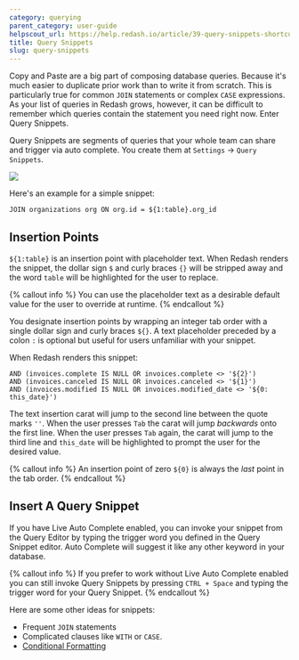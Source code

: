 ```yaml
---
category: querying
parent_category: user-guide
helpscout_url: https://help.redash.io/article/39-query-snippets-shortcuts
title: Query Snippets
slug: query-snippets
---
```


Copy and Paste are a big part of composing database queries. Because it's much easier to duplicate prior work than to write it from scratch. This is particularly true for common `JOIN` statements or complex `CASE` expressions. As your list of queries in Redash grows, however, it can be difficult to remember which queries contain the statement you need right now. Enter Query Snippets.

Query Snippets are segments of queries that your whole team can share and trigger via auto complete. You create them at `Settings` -> `Query Snippets`.

![](/assets/images/docs/gitbook/Snippet.png)

Here's an example for a simple snippet:

```
JOIN organizations org ON org.id = ${1:table}.org_id
```  

## Insertion Points

`${1:table}` is an insertion point with placeholder text. When Redash renders the snippet, the dollar sign `$` and curly braces `{}` will be stripped away and the word `table` will be highlighted for the user to replace.

{% callout info %}
You can use the placeholder text as a desirable default value for the user to override at runtime.
{% endcallout %}

You designate insertion points by wrapping an integer tab order with a single dollar sign and curly braces `${}`. A text placeholder preceded by a colon `:` is optional but useful for users unfamiliar with your snippet. 

When Redash renders this snippet:

	AND (invoices.complete IS NULL OR invoices.complete <> '${2}')
	AND (invoices.canceled IS NULL OR invoices.canceled <> '${1}')
	AND (invoices.modified IS NULL OR invoices.modified_date <> '${0: this_date}')

The text insertion carat will jump to the second line between the quote marks `''`. When the user presses `Tab` the carat will jump *backwards* onto the first line. When the user presses `Tab` again, the carat will jump to the third line and `this_date` will be highlighted to prompt the user for the desired value.

{% callout info %}
An insertion point of zero `${0}` is always the *last* point in the tab order.
{% endcallout %}

## Insert A Query Snippet
If you have Live Auto Complete enabled, you can invoke your snippet from the Query Editor by typing the trigger word you defined in the Query Snippet editor. Auto Complete will suggest it like any other keyword in your database.

{% callout info %}
If you prefer to work without Live Auto Complete enabled you can still invoke Query Snippets by pressing `CTRL + Space` and typing the trigger word for your Query Snippet.
{% endcallout %}

Here are some other ideas for snippets:

  * Frequent `JOIN` statements
  * Complicated clauses like `WITH` or `CASE`.
  * [Conditional Formatting](https://discuss.redash.io/t/conditional-formatting-general-text-formatting/1706/1)